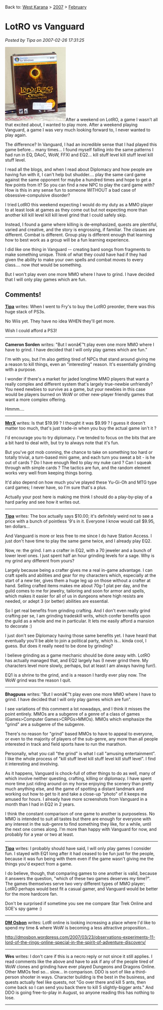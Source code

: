 Back to: [West Karana](/posts/westkarana.md) > [2007](/posts/2007/westkarana.md) > [February](./westkarana.md)
# LotRO vs Vanguard

*Posted by Tipa on 2007-02-26 17:31:25*

![lotr-box.jpg](../../../uploads/2007/02/lotr-box.jpg)After a weekend on LotRO, a game I wasn't all that excited about, I wanted to play more. After a weekend playing Vanguard, a game I was very much looking forward to, I never wanted to play again.

The difference? In Vanguard, I had an incredible sense that I had played this game before... many times... I found myself falling into the same patterns I had run in EQ, DAoC, WoW, FFXI and EQ2... kill stuff level kill stuff level kill stuff level.

I read all the blogs, and when I read about Diplomacy and how people are having fun with it, I can't help but shudder.... play the same card game against the same opponent for maybe a hundred times and hope to get a few points from it? So you can find a new NPC to play the card game with? How is this in any sense fun to someone WITHOUT a bad case of obsessive-compulsive disorder?

I tried LotRO this weekend expecting I would do my duty as a MMO player to at least look at games as they come out but not expecting more than another kill kill level kill kill level grind that I could safely skip.

Instead, I found a game where killing is de-emphasized, quests are plentiful, varied and creative, and the story is engrossing, if familiar. The classes are different. Combat is different. Group play is different enough that learning how to best work as a group will be a fun learning experience.

I did like one thing in Vanguard -- creating bard songs from fragments to make something unique. Think of what they could have had if they had given the ability to make your own spells and combat moves to every class.... now *that* would be something.

But I won't play even one more MMO where I have to grind. I have decided that I will only play games which are fun.
## Comments!

**[Tipa](https://chasingdings.com)** writes: When I went to Fry's to buy the LotRO preorder, there was this huge stack of PS3s.

No Wiis yet. They have no idea WHEN they'll get more.

Wish I could afford a PS3!

---

**Cameron Sorden** writes: "But I wonâ€™t play even one more MMO where I have to grind. I have decided that I will only play games which are fun."

I'm with you, but I'm also getting tired of NPCs that stand around giving me a reason to kill things, even an "interesting" reason. It's essentially grinding with a purpose.

I wonder if there's a market for jaded longtime MMO players that want a really complex and different system that's largely true-newbie unfriendly? You need newbies to survive as a game, but your newbies in this case would be players burned on WoW or other new-player friendly games that want a more complex offering.

Hmmm....

---

**[MrrX](http://mrrx.wordpress.com)** writes: Is that $19.99 ? I thought it was $9.99 ? I guess it doesn't matter too much, that's just trade-in when you buy the actual game isn't it ?

I'd encourage you to try diplomacy. I've tended to focus on the bits that are a bit hard to deal with, but try to always note that it's fun.

But you've got mob conning, the chance to take on something too hard or totally trivial, a turn-based mini game, and each turn you sweat a bit - is he out of cards ? Do I have enough Red to play my nuke card ? Can I squeak through with simple cards ? The tactics are fun, and the random element works very well from keeping things boring.

It'd also depend on how much you've played these Yu-Gi-Oh and MTG type card games; I never have, so I'm sure that's a plus.

Actually your post here is making me think I should do a play-by-play of a hard parley and see how it writes out.

---

**[Tipa](https://chasingdings.com)** writes: The box actually says $10.00; it's definitely weird not to see a price with a bunch of pointless '9's in it. Everyone I know would call $9.95, ten dollars...

And Vanguard is more or less free to me since I do have Station Access. I just don't have time to play the same game twice, and I already play EQ2.

Now, re: the grind. I am a crafter in EQ2, with a 70 jeweler and a bunch of lower level ones. I just spent half an hour grinding levels for a sage. Why is my grind any different from yours?

Largely because being a crafter gives me a real in-game advantage. I can craft spells and abilities and gear for my characters which, especially at the start of a new tier, gives them a huge leg up on those without a crafter at hand. Selling crafted items makes me about 70g-1 plat per day, and the guild comes to me for jewelry, tailoring and soon for armor and spells, which makes it easier for all of us in dungeons where high resists are needed, or adept 3 (or better) abilities are essential.

So I get real benefits from grinding crafting. And I don't even really grind crafting per se, I am grinding tradeskill writs, which confer benefits upon the guild as a whole and me in particular. It lets me easily afford a mansion to decorate :)

I just don't see Diplomacy having those same benefits yet. I have heard that eventually you'll be able to join a political party, which is... kinda cool, I guess. But does it really need to be done by grinding?

I believe grinding as a game mechanic should be done away with. LotRO has actually managed that, and EQ2 largely has (I never grind there. My characters level more slowly, perhaps, but at least I am always having fun!).

EQ1 is a shrine to the grind, and is a reason I hardly ever play now. The WoW grind was the reason I quit.

---

**Bhagpuss** writes: "But I wonâ€™t play even one more MMO where I have to grind. I have decided that I will only play games which are fun".

I see variations of this comment a lot nowadays, and I think it misses the point entirely. MMOs are a subgenre of a genre of a class of games (Games>Computer Games>CRPGs>MMOs). MMOs which emphasize the "grind" are a subgenre of the subgenre.

There's no reason for "grind" based MMOs to have to appeal to everyone, or even to the majority of players of the sub-genre, any more than all people interested in track and field sports have to run the marathon.

Personally, what you call "the grind" is what I call "amusing entertainment". I like the whole process of "kill stuff level kill stuff level kill stuff level". I find it interesting and involving. 

As it happens, Vanguard is chock-full of other things to do as well, many of which involve neither questing, crafting, killing or diplomacy. I have spent more time just riding around on my horse enjoying the scenery than pretty much anything else, and the game of spotting a distant landmark and working out how to get to it and take a close-up "photo" of it keeps me amused for hours. I already have more screenshots from Vanguard in a month than I had in EQ2 in 2 years.

I think the constant comparison of one game to another is purposeless. No MMO is intended to suit all tastes but there are enough for everyone with any interest in the sub-genre to find something they like, for a while, until the next one comes along. I'm more than happy with Vanguard for now, and probably for a year or two at least.

---

**[Tipa](https://chasingdings.com)** writes: I probably should have said, I will only play games I consider fun. I stayed with EQ1 long after it had ceased to be fun just for the people, because it was fun being with them even if the game wasn't giving me the things you'd expect from a game.

I do believe, though, that comparing games to one another is valid, because it answers the question, "which of these two games deserves my time?". The games themselves serve two very different types of MMO player; LotRO perhaps would best fit a casual gamer, and Vanguard would be better for the more hardcore fan.

Don't be surprised if sometime you see me compare Star Trek Online and SOE's spy game :)

---

**[DM Osbon](http://dmosbon.wordpress.com)** writes: LotR online is looking increasing a place where I'd like to spend my time & where WoW is becoming a less attractive proposition...

http://dmosbon.wordpress.com/2007/03/23/observations-experiments-11-lord-of-the-rings-online-special-in-the-spirit-of-adventure-discovery/

---

**Wes** writes: I don't care if this is a necro reply or not since it still applies. I read comments like the above and have to ask if any of the people tired of WoW clones and grinding have ever played Dungeons and Dragons Online. Other MMOs feel so... slow... in comparison. DDO is sort of like a third-person shooter in ways. Character building is the best in the business, and quests actually feel like quests, not "Go over there and kill 5 ants, then come back so I can send you back there to kill 5 slightly-bigger ants." And DDO is going free-to-play in August, so anyone reading this has nothing to lose.

---

